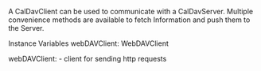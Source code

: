 A CalDavClient can be used to communicate with a CalDavServer. Multiple convenience methods are available to fetch Information and push them to the Server.

Instance Variables
	webDAVClient:		WebDAVClient
			
webDAVClient:
	- client for sending http requests